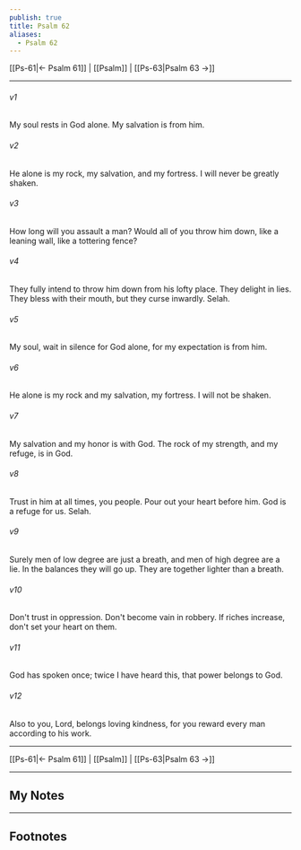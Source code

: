 ```yaml
---
publish: true
title: Psalm 62
aliases:
  - Psalm 62
---
```


[[Ps-61|← Psalm 61]] | [[Psalm]] | [[Ps-63|Psalm 63 →]]
***



###### v1 
My soul rests in God alone. My salvation is from him. 

###### v2 
He alone is my rock, my salvation, and my fortress. I will never be greatly shaken. 

###### v3 
How long will you assault a man? Would all of you throw him down, like a leaning wall, like a tottering fence? 

###### v4 
They fully intend to throw him down from his lofty place. They delight in lies. They bless with their mouth, but they curse inwardly. Selah. 

###### v5 
My soul, wait in silence for God alone, for my expectation is from him. 

###### v6 
He alone is my rock and my salvation, my fortress. I will not be shaken. 

###### v7 
My salvation and my honor is with God. The rock of my strength, and my refuge, is in God. 

###### v8 
Trust in him at all times, you people. Pour out your heart before him. God is a refuge for us. Selah. 

###### v9 
Surely men of low degree are just a breath, and men of high degree are a lie. In the balances they will go up. They are together lighter than a breath. 

###### v10 
Don't trust in oppression. Don't become vain in robbery. If riches increase, don't set your heart on them. 

###### v11 
God has spoken once; twice I have heard this, that power belongs to God. 

###### v12 
Also to you, Lord, belongs loving kindness, for you reward every man according to his work.

***
[[Ps-61|← Psalm 61]] | [[Psalm]] | [[Ps-63|Psalm 63 →]]

---
## My Notes

---
## Footnotes